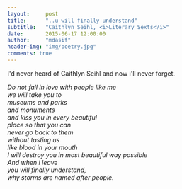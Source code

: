 ```yaml
---
layout:     post
title:      "..u will finally understand"
subtitle:   "Caithlyn Seihl, <i>Literary Sexts</i>"
date:       2015-06-17 12:00:00
author:     "mdasif"
header-img: "img/poetry.jpg"
comments: true
---
```


<p>I'd never heard of Caithlyn Seihl and now i'll never forget.<p>
<i>
Do not fall in love with people like me <br/>
we will take you to<br/>
museums and parks<br/>
and monuments<br/>
and kiss you in every beautiful<br/>
place so that you can<br/>
never go back to them<br/>
without tasting us<br/>
like blood in your mouth<br/>
I will destroy you in most beautiful way possible<br/>
And when i leave<br/>
you will finally understand,<br/>
why storms are named after people.<br/> 
</i>
